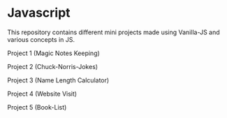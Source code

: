 # Javascript
This repository contains different mini projects made using Vanilla-JS and various concepts in JS.

Project 1 (Magic Notes Keeping)

Project 2 (Chuck-Norris-Jokes)

Project 3 (Name Length Calculator)

Project 4 (Website Visit)

Project 5 (Book-List)
